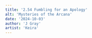 ```yaml
---
title: '2.54 Fumbling for an Apology'
alt: 'Mysteries of the Arcana'
date: '2024-10-03'
author: 'J Gray'
artist: 'Keira'
---
```

